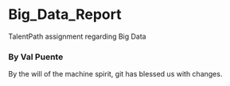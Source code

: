 # Big_Data_Report
TalentPath assignment regarding Big Data
### By Val Puente
By the will of the machine spirit, git has blessed us with changes.